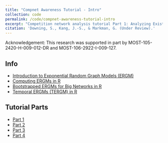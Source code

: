 ```yaml
---
title: "Compnet Awareness Tutorial - Intro"
collection: code
permalink: /code/compnet-awareness-tutorial-intro
excerpt: "Competition network analysis tutorial Part 1: Analyzing Existing Network Data Sample"  <br/><img src='/images/500x300.png'>"
citation: 'Downing, S., Kang, J.-S., & Markman, G. (Under Review).'
---
```



Acknowledgement:
This research was supported in part by MOST-105-2420-H-009-012-DR and  MOST-106-2922-I-009-127.

## Info
- [Introduction to Exponential Random Graph Models (ERGM)](http://ranger.uta.edu/~chqding/cse5301/classPapers/ExponentialRandomGraph.pdf  "link")    
- [Computing ERGMs in R](https://www.jstatsoft.org/index.php/jss/article/view/v024i03/v24i03.pdf  "download")
- [Bootstrapped ERGMs for Big Networks in R](https://arxiv.org/pdf/1708.02598.pdf  "link")
- [Temporal ERGMs (TERGM) in R](https://www.jstatsoft.org/index.php/jss/article/view/v083i06/v83i06.pdf "download")



## Tutorial Parts
- [Part 1](https://www.jstatsoft.org/index.php/jss/article/view/v024i03/v24i03.pdf  "download")
- [Part 2](https://www.jstatsoft.org/index.php/jss/article/view/v024i03/v24i03.pdf  "download")
- [Part 3](https://arxiv.org/pdf/1708.02598.pdf  "link")
- [Part 4](https://www.jstatsoft.org/index.php/jss/article/view/v083i06/v83i06.pdf "download")
